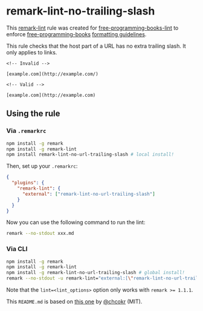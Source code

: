 # remark-lint-no-trailing-slash

This [remark-lint](https://github.com/wooorm/remark-lint) rule was created for [free-programming-books-lint](https://github.com/vhf/free-programming-books-lint) to enforce [free-programming-books](https://github.com/vhf/free-programming-books) [formatting guidelines](https://github.com/vhf/free-programming-books/blob/master/CONTRIBUTING.md#formatting).

This rule checks that the host part of a URL has no extra trailing slash. It only applies to links.

```Text
<!-- Invalid -->

[example.com](http://example.com/)

<!-- Valid -->

[example.com](http://example.com)
```

## Using the rule

### Via `.remarkrc`

```bash
npm install -g remark
npm install -g remark-lint
npm install remark-lint-no-url-trailing-slash # local install!
```

Then, set up your `.remarkrc`:

```JSON
{
  "plugins": {
    "remark-lint": {
      "external": ["remark-lint-no-url-trailing-slash"]
    }
  }
}
```

Now you can use the following command to run the lint:

```bash
remark --no-stdout xxx.md
```

### Via CLI

```bash
npm install -g remark
npm install -g remark-lint
npm install -g remark-lint-no-url-trailing-slash # global install!
remark --no-stdout -u remark-lint="external:[\"remark-lint-no-url-trailing-slash\"]" xxx.md
```

Note that the `lint=<lint_options>` option only works with `remark >= 1.1.1`.

This `README.md` is based on [this one](https://github.com/chcokr/mdast-lint-sentence-newline/blob/250b106c9e19b387270099cf16f17a84643f8944/README.md) by [@chcokr](https://github.com/chcokr) (MIT).
